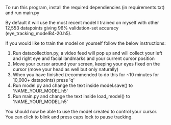 To run this program, install the required dependiencies (in requirements.txt) and run main.py

By default it will use the most recent model I trained on myself with other 12,553 datapoints giving 96% validation-set accuracy (eye_tracking_modelB4-20.h5).

If you would like to train the model on yourself follow the below instructions:

1) Run datacollection.py, a video feed will pop up and will collect your left and right eye and facial landmarks and your current cursor position
2) Move your cursor around your screen, keeping your eyes fixed on the cursor (move your head as well but only naturally)
3) When you have finished (recommended to do this for ~10 minutes for 10,000+ datapoints) press 'q'
4) Run model.py and change the text inside model.save() to 'NAME_YOUR_MODEL.h5'
5) Run main.py and change the text inside load_model() to 'NAME_YOUR_MODEL.h5'

You should now be able to use the model created to control your cursor. You can click to blink and press caps lock to pause tracking.
